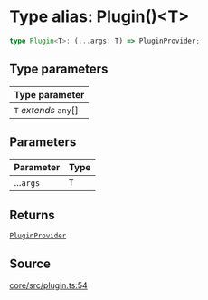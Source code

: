 # Type alias: Plugin()\<T\>

```ts
type Plugin<T>: (...args: T) => PluginProvider;
```

## Type parameters

| Type parameter |
| :------ |
| `T` *extends* `any`[] |

## Parameters

| Parameter | Type |
| :------ | :------ |
| ...`args` | `T` |

## Returns

[`PluginProvider`](../interfaces/PluginProvider.md)

## Source

[core/src/plugin.ts:54](https://github.com/firebase/genkit/blob/9cb10ef63dd6659f1a31ffd2367b7efa8acc10e5/js/core/src/plugin.ts#L54)
